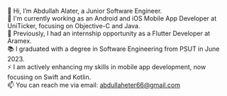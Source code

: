 👋 Hi, I’m Abdullah Alater, a Junior Software Engineer.  
🔭 I'm currently working as an Android and iOS Mobile App Developer at UniTicker, focusing on Objective-C and Java.  
🔭 Previously, I had an internship opportunity as a Flutter Developer at Aramex.  
📚 I graduated with a degree in Software Engineering from PSUT in June 2023.  
⚡ I am actively enhancing my skills in mobile app development, now focusing on Swift and Kotlin.  
📫 You can reach me via email: abdullaheter66@gmail.com  
